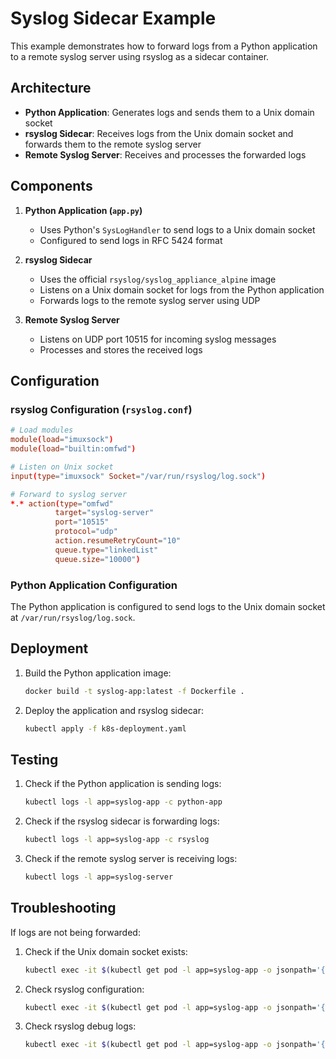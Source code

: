 # Syslog Sidecar Example

This example demonstrates how to forward logs from a Python application to a remote syslog server using rsyslog as a sidecar container.

## Architecture

- **Python Application**: Generates logs and sends them to a Unix domain socket
- **rsyslog Sidecar**: Receives logs from the Unix domain socket and forwards them to the remote syslog server
- **Remote Syslog Server**: Receives and processes the forwarded logs

## Components

1. **Python Application (`app.py`)**
   - Uses Python's `SysLogHandler` to send logs to a Unix domain socket
   - Configured to send logs in RFC 5424 format

2. **rsyslog Sidecar**
   - Uses the official `rsyslog/syslog_appliance_alpine` image
   - Listens on a Unix domain socket for logs from the Python application
   - Forwards logs to the remote syslog server using UDP

3. **Remote Syslog Server**
   - Listens on UDP port 10515 for incoming syslog messages
   - Processes and stores the received logs

## Configuration

### rsyslog Configuration (`rsyslog.conf`)
```conf
# Load modules
module(load="imuxsock")
module(load="builtin:omfwd")

# Listen on Unix socket
input(type="imuxsock" Socket="/var/run/rsyslog/log.sock")

# Forward to syslog server
*.* action(type="omfwd"
          target="syslog-server"
          port="10515"
          protocol="udp"
          action.resumeRetryCount="10"
          queue.type="linkedList"
          queue.size="10000")
```

### Python Application Configuration
The Python application is configured to send logs to the Unix domain socket at `/var/run/rsyslog/log.sock`.

## Deployment

1. Build the Python application image:
   ```bash
   docker build -t syslog-app:latest -f Dockerfile .
   ```

2. Deploy the application and rsyslog sidecar:
   ```bash
   kubectl apply -f k8s-deployment.yaml
   ```

## Testing

1. Check if the Python application is sending logs:
   ```bash
   kubectl logs -l app=syslog-app -c python-app
   ```

2. Check if the rsyslog sidecar is forwarding logs:
   ```bash
   kubectl logs -l app=syslog-app -c rsyslog
   ```

3. Check if the remote syslog server is receiving logs:
   ```bash
   kubectl logs -l app=syslog-server
   ```

## Troubleshooting

If logs are not being forwarded:

1. Check if the Unix domain socket exists:
   ```bash
   kubectl exec -it $(kubectl get pod -l app=syslog-app -o jsonpath='{.items[0].metadata.name}') -c rsyslog -- ls -la /var/run/rsyslog/log.sock
   ```

2. Check rsyslog configuration:
   ```bash
   kubectl exec -it $(kubectl get pod -l app=syslog-app -o jsonpath='{.items[0].metadata.name}') -c rsyslog -- cat /etc/rsyslog.conf
   ```

3. Check rsyslog debug logs:
   ```bash
   kubectl exec -it $(kubectl get pod -l app=syslog-app -o jsonpath='{.items[0].metadata.name}') -c rsyslog -- cat /var/log/rsyslog-debug.log
   ```
